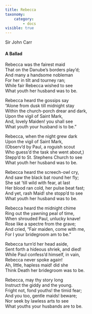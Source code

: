 ```yaml
---
title: Rebecca
taxonomy:
    category:
        - docs
visible: true
---
```


<div class="author">Sir John Carr</div>

#### A Ballad  
  
Rebecca was the fairest maid  
That on the Danube’s borders play’d;  
And many a handsome nobleman  
For her in tilt and tourney ran;  
While fair Rebecca wished to see  
What youth her husband was to be.  
  
Rebecca heard the gossips say  
“Alone from dusk till midnight stay  
Within the church-porch drear and dark,  
Upon the vigil of Saint Mark,  
And, lovely Maiden! you shall see  
What youth your husband is to be.”  
    
Rebecca, when the night grew dark  
Upon the vigil of Saint Mark,  
(Observ’d by Paul, a roguish scout  
Who guess’d the task she went about,)  
Stepp’d to St. Stephens Church to see  
What youth her husband was to be.  
  
Rebecca heard the screech-owl cry,  
And saw the black bat round her fly;  
She sat ’till wild with fear, at last  
Her blood ran cold, her pulse beat fast;  
And yet, rash Maid! she stopp’d to see  
What youth her husband was to be.  
  
Rebecca heard the midnight chime  
Ring out the yawning peal of time,  
When shrouded Paul, unlucky knave!  
Rose like a spectre from the grave;  
And cried, “Fair maiden, come with me,  
For I your bridegroom am to be.”  
  
Rebecca turn’d her head aside,  
Sent forth a hideous shriek, and died!  
While Paul confess’d himself, in vain,  
Rebecca never spoke again!  
Ah, little, hapless maid! did she  
Think Death her bridegroom was to be.  
  
Rebecca, may thy story long  
Instruct the giddy and the young.  
Fright not, fond youths! the timid fear;  
And you too, gentle maids! beware;  
Nor seek by lawless arts to see  
What youths your husbands are to be.
